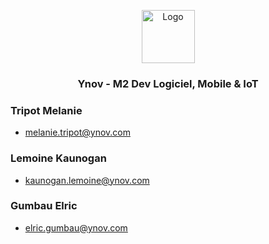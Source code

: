 <p align="center">
  <a href="https://example.com/">
    <img src="https://pbs.twimg.com/profile_images/979714483387092994/PMI-aUXp_400x400.jpg" alt="Logo" width=85 height=85>
  </a>

  <h3 align="center">Ynov - M2 Dev Logiciel, Mobile & IoT</h3>
</p>

### Tripot Melanie

- melanie.tripot@ynov.com

### Lemoine Kaunogan

- kaunogan.lemoine@ynov.com

### Gumbau Elric

- elric.gumbau@ynov.com
